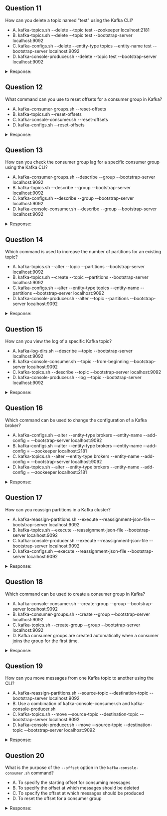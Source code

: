## Question 11
>
How can you delete a topic named "test" using the Kafka CLI?

- A. kafka-topics.sh --delete --topic test --zookeeper localhost:2181
- B. kafka-topics.sh --delete --topic test --bootstrap-server localhost:9092
- C. kafka-configs.sh --delete --entity-type topics --entity-name test --bootstrap-server localhost:9092
- D. kafka-console-producer.sh --delete --topic test --bootstrap-server localhost:9092

<details>
<summary>Response:</summary> 

**Answer:** B

**Explanation:**
To delete a topic using the Kafka CLI, you should use the `kafka-topics.sh` command with the `--delete` option. The `--bootstrap-server` option specifies the Kafka broker(s) to connect to.

</details>

## Question 12
>
What command can you use to reset offsets for a consumer group in Kafka?

- A. kafka-consumer-groups.sh --reset-offsets
- B. kafka-topics.sh --reset-offsets
- C. kafka-console-consumer.sh --reset-offsets
- D. kafka-configs.sh --reset-offsets

<details>
<summary>Response:</summary> 

**Answer:** A

**Explanation:**
To reset offsets for a consumer group, you should use the `kafka-consumer-groups.sh` command with the `--reset-offsets` option.

</details>

## Question 13

How can you check the consumer group lag for a specific consumer group using the Kafka CLI?

- A. kafka-consumer-groups.sh --describe --group <group-id> --bootstrap-server localhost:9092
- B. kafka-topics.sh --describe --group <group-id> --bootstrap-server localhost:9092
- C. kafka-configs.sh --describe --group <group-id> --bootstrap-server localhost:9092
- D. kafka-console-consumer.sh --describe --group <group-id> --bootstrap-server localhost:9092

<details>
<summary>Response:</summary> 

**Answer:** A

**Explanation:**
To check the consumer group lag, you should use the `kafka-consumer-groups.sh` command with the `--describe` option and specify the `--group` option along with the consumer group ID.

</details>

## Question 14

Which command is used to increase the number of partitions for an existing topic?

- A. kafka-topics.sh --alter --topic <topic-name> --partitions <number-of-partitions> --bootstrap-server localhost:9092
- B. kafka-topics.sh --create --topic <topic-name> --partitions <number-of-partitions> --bootstrap-server localhost:9092
- C. kafka-configs.sh --alter --entity-type topics --entity-name <topic-name> --partitions <number-of-partitions> --bootstrap-server localhost:9092
- D. kafka-console-producer.sh --alter --topic <topic-name> --partitions <number-of-partitions> --bootstrap-server localhost:9092

<details>
<summary>Response:</summary> 

**Answer:** A

**Explanation:**
To increase the number of partitions for an existing topic, you should use the `kafka-topics.sh` command with the `--alter` option and specify the `--partitions` option with the new number of partitions.

</details>

## Question 15

How can you view the log of a specific Kafka topic?

- A. kafka-log-dirs.sh --describe --topic <topic-name> --bootstrap-server localhost:9092
- B. kafka-console-consumer.sh --topic <topic-name> --from-beginning --bootstrap-server localhost:9092
- C. kafka-topics.sh --describe --topic <topic-name> --bootstrap-server localhost:9092
- D. kafka-console-producer.sh --log --topic <topic-name> --bootstrap-server localhost:9092

<details>
<summary>Response:</summary> 

**Answer:** B

**Explanation:**
To view the log of a specific Kafka topic, you can use the `kafka-console-consumer.sh` command with the `--from-beginning` option to start consuming messages from the earliest available offset in the topic.

</details>

## Question 16

Which command can be used to change the configuration of a Kafka broker?

- A. kafka-configs.sh --alter --entity-type brokers --entity-name <broker-id> --add-config <key>=<value> --bootstrap-server localhost:9092
- B. kafka-configs.sh --alter --entity-type brokers --entity-name <broker-id> --add-config <key>=<value> --zookeeper localhost:2181
- C. kafka-topics.sh --alter --entity-type brokers --entity-name <broker-id> --add-config <key>=<value> --bootstrap-server localhost:9092
- D. kafka-topics.sh --alter --entity-type brokers --entity-name <broker-id> --add-config <key>=<value> --zookeeper localhost:2181

<details>
<summary>Response:</summary> 

**Answer:** A

**Explanation:**
To change the configuration of a Kafka broker, you should use the `kafka-configs.sh` command with the `--alter` option, specifying the `--entity-type` as brokers and the `--entity-name` as the broker ID. The `--bootstrap-server` option specifies the Kafka broker(s) to connect to.

</details>

## Question 17

How can you reassign partitions in a Kafka cluster?

- A. kafka-reassign-partitions.sh --execute --reassignment-json-file <file-path> --bootstrap-server localhost:9092
- B. kafka-topics.sh --execute --reassignment-json-file <file-path> --bootstrap-server localhost:9092
- C. kafka-console-producer.sh --execute --reassignment-json-file <file-path> --bootstrap-server localhost:9092
- D. kafka-configs.sh --execute --reassignment-json-file <file-path> --bootstrap-server localhost:9092

<details>
<summary>Response:</summary> 

**Answer:** A

**Explanation:**
To reassign partitions in a Kafka cluster, you should use the `kafka-reassign-partitions.sh` command with the `--execute` option and provide the path to the reassignment JSON file.

</details>

## Question 18

Which command can be used to create a consumer group in Kafka?

- A. kafka-console-consumer.sh --create-group --group <group-id> --bootstrap-server localhost:9092
- B. kafka-consumer-groups.sh --create --group <group-id> --bootstrap-server localhost:9092
- C. kafka-topics.sh --create-group --group <group-id> --bootstrap-server localhost:9092
- D. Kafka consumer groups are created automatically when a consumer joins the group for the first time.

<details>
<summary>Response:</summary> 

**Answer:** D

**Explanation:**
Kafka consumer groups are created automatically when a consumer joins the group for the first time. There is no specific CLI command to create a consumer group manually.

</details>

## Question 19

How can you move messages from one Kafka topic to another using the CLI?

- A. kafka-reassign-partitions.sh --source-topic <source-topic> --destination-topic <destination-topic> --bootstrap-server localhost:9092
- B. Use a combination of kafka-console-consumer.sh and kafka-console-producer.sh
- C. kafka-topics.sh --move --source-topic <source-topic> --destination-topic <destination-topic> --bootstrap-server localhost:9092
- D. kafka-console-producer.sh --move --source-topic <source-topic> --destination-topic <destination-topic> --bootstrap-server localhost:9092

<details>
<summary>Response:</summary> 

**Answer:** B

**Explanation:**
To move messages from one Kafka topic to another using the CLI, you can use a combination of `kafka-console-consumer.sh` to consume messages from the source topic and `kafka-console-producer.sh` to produce them to the destination topic.

</details>

## Question 20

What is the purpose of the `--offset` option in the `kafka-console-consumer.sh` command?

- A. To specify the starting offset for consuming messages
- B. To specify the offset at which messages should be deleted
- C. To specify the offset at which messages should be produced
- D. To reset the offset for a consumer group

<details>
<summary>Response:</summary> 

**Answer:** A

**Explanation:**
The `--offset` option in the `kafka-console-consumer.sh` command is used to specify the starting offset for consuming messages. This allows you to start consuming from a specific point in the topic.
